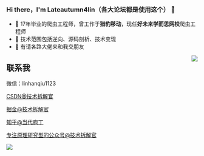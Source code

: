 ### Hi there，I'm Lateautumn4lin（各大论坛都是使用这个） 👋

<!--
**lateautumn4lin/lateautumn4lin** is a ✨ _special_ ✨ repository because its `README.md` (this file) appears on your GitHub profile.

Here are some ideas to get you started:

- 🔭 I’m currently working on ...
- 🌱 I’m currently learning ...
- 👯 I’m looking to collaborate on ...
- 🤔 I’m looking for help with ...
- 💬 Ask me about ...
- 📫 How to reach me: ...
- 😄 Pronouns: ...
- ⚡ Fun fact: ...
-->

- 🔭 17年毕业的爬虫工程师，曾工作于**猎豹移动**，现任**好未来学而思网校**爬虫工程师
- 🌱 技术范围包括逆向、源码剖析、技术变现
- 💬 有请各路大佬来和我交朋友

<img align="right" src="https://github-readme-stats.vercel.app/api?username=lateautumn4lin&show_icons=true&theme=radical">

## 联系我

微信：linhanqiu1123

[CSDN@技术拆解官](https://blog.csdn.net/weixin_43116910)

[掘金@技术拆解官](https://juejin.im/user/4089838983713288)

[知乎@当代庖丁](https://www.zhihu.com/people/lateautunm)

[专注原理研究型的公众号@技术拆解官](https://cloudcrawler.club/)

![](https://img-blog.csdnimg.cn/20201013201826288.png?x-oss-process=image/watermark,type_ZmFuZ3poZW5naGVpdGk,shadow_10,text_aHR0cHM6Ly9ibG9nLmNzZG4ubmV0L3dlaXhpbl80MzExNjkxMA==,size_16,color_FFFFFF,t_70#pic_center)

